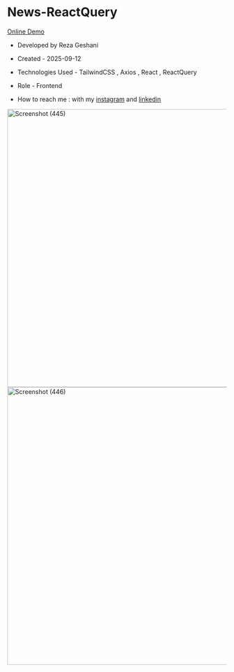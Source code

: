 # News-ReactQuery      

[Online Demo](https://news-react-query.vercel.app/)

- Developed by Reza Geshani                  

- Created - 2025-09-12

- Technologies Used - TailwindCSS , Axios , React , ReactQuery                                                       

- Role - Frontend

- How to reach me : with my [instagram](https://www.instagram.com/rezageshani_web) and [linkedin](http://www.linkedin.com/in/reza-geshani-web)


<img width="1349" height="637" alt="Screenshot (445)" src="https://github.com/user-attachments/assets/e154773e-fe3e-4a31-9d4e-b429a599b5ff" />

<img width="1366" height="636" alt="Screenshot (446)" src="https://github.com/user-attachments/assets/95d190be-fdc2-4e18-aa42-fb3e2c9e1318" />
